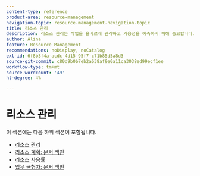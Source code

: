 ```yaml
---
content-type: reference
product-area: resource-management
navigation-topic: resource-management-navigation-topic
title: 리소스 관리
description: 리소스 관리는 작업을 올바르게 관리하고 가용성을 예측하기 위해 중요합니다. 다음 문서에서 작업에 대한 리소스를 계획하고 예약하는 방법을 알아봅니다.
author: Alina
feature: Resource Management
recommendations: noDisplay, noCatalog
exl-id: 6f8b3f4a-acdc-4d15-95f7-c71b85d5a8d3
source-git-commit: c80d9b0b7eb2a638af9e0a11ca3038ed99ecf1ee
workflow-type: tm+mt
source-wordcount: '49'
ht-degree: 4%

---
```


# 리소스 관리

이 섹션에는 다음 하위 섹션이 포함됩니다.

* [리소스 관리](../resource-mgmt/resource-mgmt-overview/resource-management-overview.md)
* [리소스 계획: 문서 색인](../resource-mgmt/resource-planning/resource-planning-overview.md)
* [리소스 사용률](../resource-mgmt/resource-utilization/resource-utilization.md)
* [업무 균형자: 문서 색인](../resource-mgmt/workload-balancer/workload-balancer.md)
